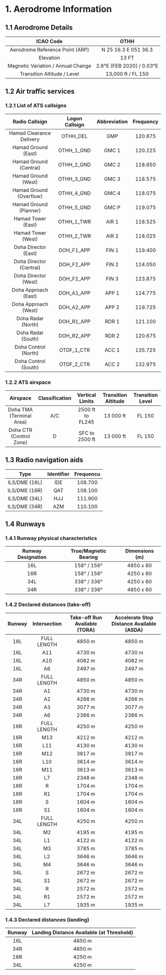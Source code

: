 # 1. Aerodrome Information
## 1.1 Aerodrome Details
|              ICAO Code             |            OTHH           |
|:----------------------------------:|:-------------------------:|
|   Aerodrome Reference Point (ARP)  |    N 25 16.3 E 051 36.3   |
|              Elevation             |           13 FT           |
| Magnetic Variation / Annual Change | 2.6°E (FEB 2020) / 0.03°E |
|     Transition Altitude / Level    |     13,000 ft / FL 150    |

## 1.2 Air traffic services
### 1.2.1 List of ATS callsigns
|      Radio Callsign      | Logon Callsign | Abbreviation | Frequency |
|:------------------------:|:--------------:|:------------:|:---------:|
| Hamad Clearance Delivery |    OTHH_DEL    |      GMP     |  120.875  |
|    Hamad Ground (East)   |   OTHH_1_GND   |     GMC 1    |  120.225  |
|  Hamad Ground (Central)  |   OTHH_2_GND   |     GMC 2    |  118.650  |
|    Hamad Ground (West)   |   OTHH_3_GND   |     GMC 3    |  118.575  |
|  Hamad Ground (Overflow) |   OTHH_4_GND   |     GMC 4    |  118.075  |
|  Hamad Ground (Planner)  |   OTHH_5_GND   |     GMC P    |  119.075  |
|    Hamad Tower (East)    |   OTHH_1_TWR   |     AIR 1    |  118.525  |
|    Hamad Tower (West)    |   OTHH_2_TWR   |     AIR 2    |  118.025  |
|   Doha Director (East)   |   DOH_F1_APP   |     FIN 1    |  119.400  |
|  Doha Director (Central) |   DOH_F2_APP   |     FIN 2    |  124.050  |
|   Doha Director (West)   |   DOH_F2_APP   |     FIN 3    |  123.875  |
|   Doha Approach (East)   |   DOH_A1_APP   |     APP 1    |  124.775  |
|   Doha Approach (West)   |   DOH_A2_APP   |     APP 2    |  119.725  |
|    Doha Radar (North)    |   DOH_R1_APP   |     RDR 1    |  121.100  |
|    Doha Radar (South)    |   DOH_R2_APP   |     RDR 2    |  120.675  |
|   Doha Control (North)   |   OTDF_1_CTR   |     ACC 1    |  135.725  |
|   Doha Control (South)   |   OTDF_2_CTR   |     ACC 2    |  132.975  |

### 1.2.2 ATS airspace
| Airspace                    | Classification   | Vertical Limits    | Transition Altitude   | Transition Level   |
|:---------------------------:|:----------------:|:------------------:|:---------------------:|:------------------:|
| Doha TMA (Terminal Area)    | A/C              | 2500 ft to FL245   | 13 000 ft             | FL 150             |
| Doha CTR (Control Zone)     | D                | SFC to 2500 ft     | 13 000 ft             | FL 150             |

## 1.3 Radio navigation aids
|      Type     | Identifier | Frequencu |
|:-------------:|:----------:|:---------:|
| ILS/DME (16L) |     IDE    |  108.700  |
| ILS/DME (16R) |     QAT    |  108.100  |
| ILS/DME (34L) |     HJJ    |  111.900  |
| ILS/DME (34R) |     AZM    |  110.100  |

## 1.4 Runways
### 1.4.1 Runway physical characteristics
| Runway Designation | True/Magnetic Bearing | Dimensions (m) |
|:------------------:|:---------------------:|:--------------:|
|         16L        |      158° / 156°      |    4850 x 60   |
|         16R        |      158° / 156°      |    4250 x 60   |
|         34L        |      338° / 336°      |    4250 x 60   |
|         34R        |      338° / 336°      |    4850 x 60   |

### 1.4.2 Declared distances (take-off)
| Runway | Intersection   | Take-off Run Available (TORA) | Accelerate Stop Distance Available (ASDA) |
|:------:|:--------------:|:-----------------------------:|:-----------------------------------------:|
| 16L    | FULL LENGTH    | 4850 m                        | 4850 m                                    |
| 16L    | A11            | 4730 m                        | 4730 m                                    |
| 16L    | A10            | 4082 m                        | 4082 m                                    |
| 16L    | A6             | 2497 m                        | 2497 m                                    |
| 34R    | FULL LENGTH    | 4850 m                        | 4850 m                                    |
| 34R    | A1             | 4730 m                        | 4730 m                                    |
| 34R    | A2             | 4266 m                        | 4266 m                                    |
| 34R    | A3             | 3077 m                        | 3077 m                                    |
| 34R    | A6             | 2386 m                        | 2386 m                                    |
| 16R    | FULL LENGTH    | 4250 m                        | 4250 m                                    |
| 16R    | M13            | 4212 m                        | 4212 m                                    |
| 16R    | L11            | 4130 m                        | 4130 m                                    |
| 16R    | M12            | 3817 m                        | 3817 m                                    |
| 16R    | L10            | 3614 m                        | 3614 m                                    |
| 16R    | M11            | 3613 m                        | 3613 m                                    |
| 16R    | L7             | 2348 m                        | 2348 m                                    |
| 16R    | R              | 1704 m                        | 1704 m                                    |
| 16R    | R1             | 1704 m                        | 1704 m                                    |
| 16R    | S              | 1604 m                        | 1604 m                                    |
| 16R    | S1             | 1604 m                        | 1604 m                                    |
| 34L    | FULL LENGTH    | 4250 m                        | 4250 m                                    |
| 34L    | M2             | 4195 m                        | 4195 m                                    |
| 34L    | L1             | 4122 m                        | 4122 m                                    |
| 34L    | M3             | 3785 m                        | 3785 m                                    |
| 34L    | L2             | 3646 m                        | 3646 m                                    |
| 34L    | M4             | 3646 m                        | 3646 m                                    |
| 34L    | S              | 2672 m                        | 2672 m                                    |
| 34L    | S1             | 2672 m                        | 2672 m                                    |
| 34L    | R              | 2572 m                        | 2572 m                                    |
| 34L    | R1             | 2572 m                        | 2572 m                                    |
| 34L    | L7             | 1935 m                        | 1935 m                                    |

### 1.4.3 Declared distances (landing)
| Runway | Landing Distance Available (at Threshold) |
|:------:|:-----------------------------------------:|
|   16L  |                   4850 m                  |
|   34R  |                   4850 m                  |
|   16R  |                   4250 m                  |
|   34L  |                   4250 m                  |